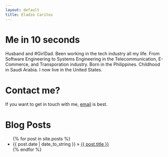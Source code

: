 ```yaml
---
layout: default
title: Eladio Caritos
---
```


<div id="home">
<h1>Me in 10 seconds</h1>
Husband and #GirlDad.  Been working in the tech industry all my life. From Software Engineering to Systems Engineering in the Telecommunication, E-Commerce, and Transporation industry.  Born in the Philippines.  Childhood in Saudi Arabia.  I now live in the United States.

<h1>Contact me?</h1>
If you want to get in touch with me, <a href="mailto:eladio@caritos.com">email</a> is best.

<h1>Blog Posts</h1>
<ul class="posts">
  {% for post in site.posts %}
  <li><span>{{ post.date | date_to_string }}</span> &raquo; <a href="{{ post.url }}">{{ post.title }}</a></li>
  {% endfor %}
</ul>

</div>
